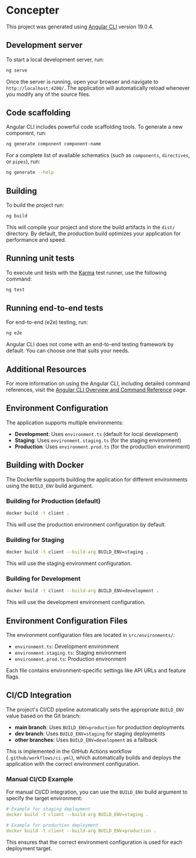 # Concepter

This project was generated using [Angular CLI](https://github.com/angular/angular-cli) version 19.0.4.

## Development server

To start a local development server, run:

```bash
ng serve
```

Once the server is running, open your browser and navigate to `http://localhost:4200/`. The application will automatically reload whenever you modify any of the source files.

## Code scaffolding

Angular CLI includes powerful code scaffolding tools. To generate a new component, run:

```bash
ng generate component component-name
```

For a complete list of available schematics (such as `components`, `directives`, or `pipes`), run:

```bash
ng generate --help
```

## Building

To build the project run:

```bash
ng build
```

This will compile your project and store the build artifacts in the `dist/` directory. By default, the production build optimizes your application for performance and speed.

## Running unit tests

To execute unit tests with the [Karma](https://karma-runner.github.io) test runner, use the following command:

```bash
ng test
```

## Running end-to-end tests

For end-to-end (e2e) testing, run:

```bash
ng e2e
```

Angular CLI does not come with an end-to-end testing framework by default. You can choose one that suits your needs.

## Additional Resources

For more information on using the Angular CLI, including detailed command references, visit the [Angular CLI Overview and Command Reference](https://angular.dev/tools/cli) page.

## Environment Configuration

The application supports multiple environments:

- **Development**: Uses `environment.ts` (default for local development)
- **Staging**: Uses `environment.staging.ts` (for the staging environment)
- **Production**: Uses `environment.prod.ts` (for the production environment)

## Building with Docker

The Dockerfile supports building the application for different environments using the `BUILD_ENV` build argument.

### Building for Production (default)

```bash
docker build -t client .
```

This will use the production environment configuration by default.

### Building for Staging

```bash
docker build -t client --build-arg BUILD_ENV=staging .
```

This will use the staging environment configuration.

### Building for Development

```bash
docker build -t client --build-arg BUILD_ENV=development .
```

This will use the development environment configuration.

## Environment Configuration Files

The environment configuration files are located in `src/environments/`:

- `environment.ts`: Development environment
- `environment.staging.ts`: Staging environment
- `environment.prod.ts`: Production environment

Each file contains environment-specific settings like API URLs and feature flags.

## CI/CD Integration

The project's CI/CD pipeline automatically sets the appropriate `BUILD_ENV` value based on the Git branch:

- **main branch**: Uses `BUILD_ENV=production` for production deployments
- **dev branch**: Uses `BUILD_ENV=staging` for staging deployments
- **other branches**: Uses `BUILD_ENV=development` as a fallback

This is implemented in the GitHub Actions workflow (`.github/workflows/ci.yml`), which automatically builds and deploys the application with the correct environment configuration.

### Manual CI/CD Example

For manual CI/CD integration, you can use the `BUILD_ENV` build argument to specify the target environment:

```yaml
# Example for staging deployment
docker build -t client --build-arg BUILD_ENV=staging .

# Example for production deployment
docker build -t client --build-arg BUILD_ENV=production .
```

This ensures that the correct environment configuration is used for each deployment target.
